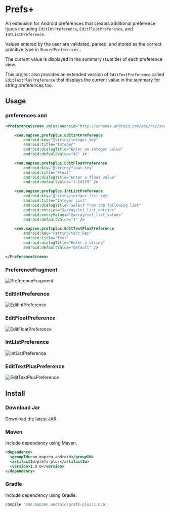 Prefs+
======

An extension for Android preferences that creates additional preference types including `EditIntPreference`, `EditFloatPreference`, and `IntListPreference`.

Values entered by the user are validated, parsed, and stored as the correct primitive type in `SharedPreferences`.

The current value is displayed in the summary (subtitle) of each preference view.

This project also provides an extended version of `EditTextPreference` called `EditTextPlusPreference` that displays the current value in the summary for string preferences too.

## Usage

### preferences.xml
```xml
<PreferenceScreen xmlns:android="http://schemas.android.com/apk/res/android">

    <com.mapzen.prefsplus.EditIntPreference
        android:key="@string/integer_key"
        android:title="Integer"
        android:dialogTitle="Enter an integer value"
        android:defaultValue="42" />

    <com.mapzen.prefsplus.EditFloatPreference
        android:key="@string/float_key"
        android:title="Float"
        android:dialogTitle="Enter a float value"
        android:defaultValue="3.14159" />

    <com.mapzen.prefsplus.IntListPreference
        android:key="@string/integer_list_key"
        android:title="Integer List"
        android:dialogTitle="Select from the following list"
        android:entries="@array/int_list_entries"
        android:entryValues="@array/int_list_values"
        android:defaultValue="1" />

    <com.mapzen.prefsplus.EditTextPlusPreference
        android:key="@string/text_key"
        android:title="Text"
        android:dialogTitle="Enter a string"
        android:defaultValue="default" />

</PreferenceScreen>
```

### PreferenceFragment

![PreferenceFragment](https://github.com/mapzen/prefs-plus/blob/master/screenshots/prefs.png)

### EditIntPreference

![EditIntPreference](https://github.com/mapzen/prefs-plus/blob/master/screenshots/int.png)

### EditFloatPreference

![EditFloatPreference](https://github.com/mapzen/prefs-plus/blob/master/screenshots/float.png)

### IntListPreference

![IntListPreference](https://github.com/mapzen/prefs-plus/blob/master/screenshots/int-list.png)

### EditTextPlusPreference

![EditTextPlusPreference](https://github.com/mapzen/prefs-plus/blob/master/screenshots/text.png)

## Install

### Download Jar

Download the [latest JAR][1].

### Maven

Include dependency using Maven.

```xml
<dependency>
  <groupId>com.mapzen.android</groupId>
  <artifactId>prefs-plus</artifactId>
  <version>1.0.0</version>
</dependency>
```

### Gradle

Include dependency using Gradle.

```groovy
compile 'com.mapzen.android:prefs-plus:1.0.0'
```

[1]: http://search.maven.org/remotecontent?filepath=com/mapzen/android/prefs-plus/1.0.0/prefs-plus-1.0.0.jar
